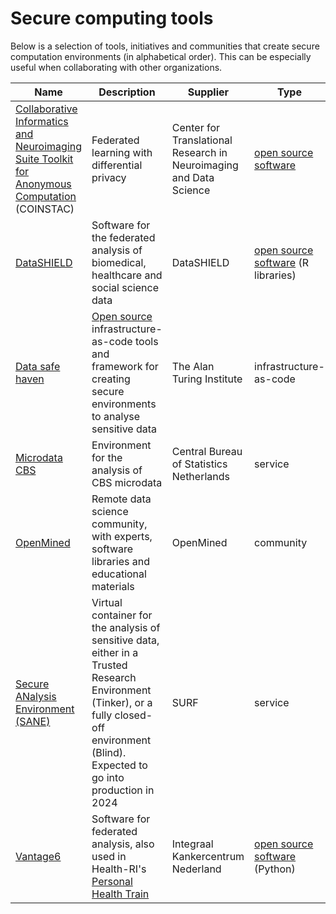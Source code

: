 # Secure computing tools

Below is a selection of tools, initiatives and communities that create secure computation environments (in alphabetical order). This can be especially useful when collaborating with other organizations.

| Name | Description | Supplier | Type | More info|
|----|---|---|---|---|
| [Collaborative Informatics and Neuroimaging Suite Toolkit for Anonymous Computation](https://coinstac.org/) (COINSTAC) | Federated learning with differential privacy | Center for Translational Research in Neuroimaging and Data Science | [open source software](https://github.com/trendscenter/coinstac) |  [Documentation](https://trendscenter.github.io/coinstac/), [Releases](https://github.com/trendscenter/coinstac/releases), [Paper](https://doi.org/10.3389/fnins.2016.00365), [Installation instructions](https://github.com/trendscenter/coinstac-instructions) |
| [DataSHIELD](https://www.datashield.org) | Software for the federated analysis of biomedical, healthcare and social science data | DataSHIELD | [open source software](https://github.com/datashield) (R libraries) | [Tutorials](https://www.datashield.org/help/get-started/newcomers-workshop), [wiki](https://data2knowledge.atlassian.net/wiki/spaces/DSDEV/overview) |
| [Data safe haven](https://alan-turing-institute.github.io/data-safe-haven)| [Open source](https://github.com/alan-turing-institute/data-safe-haven) infrastructure-as-code tools and framework for creating secure environments to analyse sensitive data | The Alan Turing Institute | infrastructure-as-code | [Documentation](https://alan-turing-institute.github.io/data-safe-haven/) |
| [Microdata CBS](https://www.cbs.nl/en-gb/onze-diensten/customised-services-microdata/microdata-conducting-your-own-research)| Environment for the analysis of CBS microdata | Central Bureau of Statistics Netherlands | service | [Microdata catalogue](https://www.cbs.nl/en-gb/our-services/customised-services-microdata/microdata-conducting-your-own-research/microdata-catalogue) |
| [OpenMined](https://www.openmined.org/) | Remote data science community, with experts, software libraries and educational materials | OpenMined | community|  [Community on slack](https://slack.openmined.org/), [courses](https://courses.openmined.org/), [OpenMined on GitHub](https://github.com/OpenMined)|
| [Secure ANalysis Environment (SANE)](https://www.surf.nl/en/news/sane-secure-data-environment-for-social-sciences-and-humanities) | Virtual container for the analysis of sensitive data, either in a Trusted Research Environment (Tinker), or a fully closed-off environment (Blind). Expected to go into production in 2024 | SURF| service | [Predecessor](https://www.surf.nl/en/data-exchange-trusted-data-sharing), [open source prototype](https://github.com/sara-nl/data-exchange/)
| [Vantage6](https://vantage6.ai/) | Software for federated analysis, also used in Health-RI's [Personal Health Train](https://pht.health-ri.nl/) | Integraal Kankercentrum Nederland | [open source software](https://github.com/vantage6/vantage6) (Python) | [Documentation](https://docs.vantage6.ai/en/main/) |
